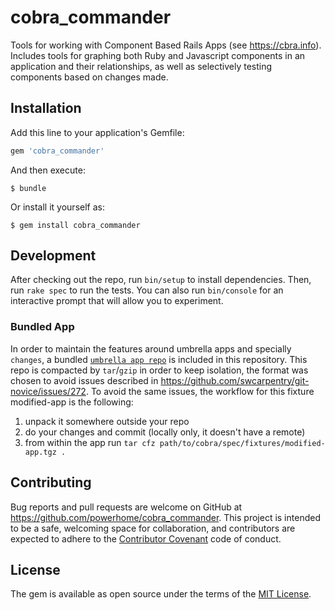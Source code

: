 # cobra_commander

Tools for working with Component Based Rails Apps (see https://cbra.info). Includes tools for graphing both Ruby and Javascript components in an application and their relationships, as well as selectively testing components based on changes made.

## Installation

Add this line to your application's Gemfile:

```ruby
gem 'cobra_commander'
```

And then execute:

    $ bundle

Or install it yourself as:

    $ gem install cobra_commander

## Development

After checking out the repo, run `bin/setup` to install dependencies. Then, run `rake spec` to run the tests. You can also run `bin/console` for an interactive prompt that will allow you to experiment.

### Bundled App

In order to maintain the features around umbrella apps and specially `changes`, a bundled [`umbrella app repo`](spec/fixtures/modified-app.tgz) is included in this repository. This repo is compacted by `tar`/`gzip` in order to keep isolation, the format was chosen to avoid issues described in https://github.com/swcarpentry/git-novice/issues/272. To avoid the same issues, the workflow for this fixture modified-app is the following:

1. unpack it somewhere outside your repo
1. do your changes and commit (locally only, it doesn't have a remote)
1. from within the app run `tar cfz path/to/cobra/spec/fixtures/modified-app.tgz .`

## Contributing

Bug reports and pull requests are welcome on GitHub at https://github.com/powerhome/cobra_commander. This project is intended to be a safe, welcoming space for collaboration, and contributors are expected to adhere to the [Contributor Covenant](http://contributor-covenant.org) code of conduct.

## License

The gem is available as open source under the terms of the [MIT License](http://opensource.org/licenses/MIT).
